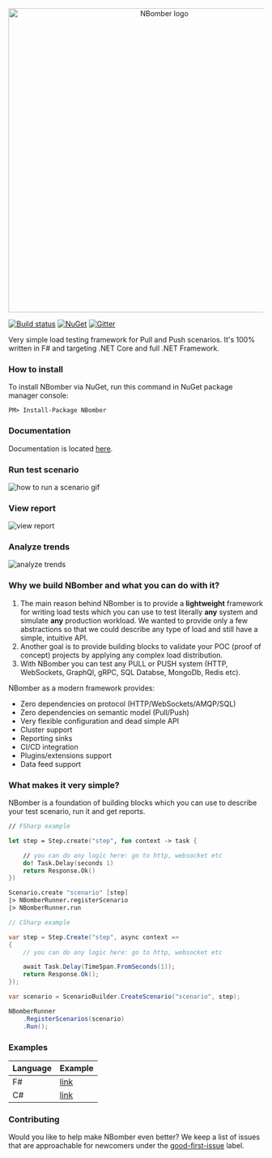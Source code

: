 <p align="center">
  <img src="https://github.com/PragmaticFlow/NBomber/blob/master/assets/nbomber_logo.png" alt="NBomber logo" width="600px">
</p>

[![Build status](https://ci.appveyor.com/api/projects/status/uf934ofyo2esiyos?svg=true)](https://ci.appveyor.com/project/PragmaticFlowOrg/nbomber)
[![NuGet](https://img.shields.io/nuget/v/nbomber.svg)](https://www.nuget.org/packages/nbomber/)
[![Gitter](https://badges.gitter.im/nbomber/community.svg)](https://gitter.im/nbomber/community?utm_source=badge&utm_medium=badge&utm_campaign=pr-badge)

Very simple load testing framework for Pull and Push scenarios. It's 100% written in F# and targeting .NET Core and full .NET Framework.

### How to install
To install NBomber via NuGet, run this command in NuGet package manager console:
```code
PM> Install-Package NBomber
```

### Documentation
Documentation is located [here](https://nbomber.com/docs/).

### Run test scenario
![how to run a scenario gif](https://raw.githubusercontent.com/PragmaticFlow/NBomber/dev/assets/nbomber_run.gif)

### View report
![view report](https://raw.githubusercontent.com/PragmaticFlow/NBomber/dev/assets/nbomber_report.jpg)

### Analyze trends
![analyze trends](https://github.com/PragmaticFlow/NBomber/blob/dev/assets/influx_trends.png)

### Why we build NBomber and what you can do with it?

1. The main reason behind NBomber is to provide a **lightweight** framework for writing load tests which you can use to test literally **any** system and simulate **any** production workload. We wanted to provide only a few abstractions so that we could describe any type of load and still have a simple, intuitive API. 
2. Another goal is to provide building blocks to validate your POC (proof of concept) projects by applying any complex load distribution.  
3. With NBomber you can test any PULL or PUSH system (HTTP, WebSockets, GraphQl, gRPC, SQL Databse, MongoDb, Redis etc). 

NBomber as a modern framework provides:
- Zero dependencies on protocol (HTTP/WebSockets/AMQP/SQL) 
- Zero dependencies on semantic model (Pull/Push)
- Very flexible configuration and dead simple API
- Cluster support
- Reporting sinks
- CI/CD integration
- Plugins/extensions support
- Data feed support

### What makes it very simple?
NBomber is a foundation of building blocks which you can use to describe your test scenario, run it and get reports.

```fsharp
// FSharp example

let step = Step.create("step", fun context -> task {

    // you can do any logic here: go to http, websocket etc
    do! Task.Delay(seconds 1)
    return Response.Ok()
})

Scenario.create "scenario" [step]
|> NBomberRunner.registerScenario
|> NBomberRunner.run
```

```csharp
// CSharp example

var step = Step.Create("step", async context =>
{
    // you can do any logic here: go to http, websocket etc

    await Task.Delay(TimeSpan.FromSeconds(1));
    return Response.Ok();
});

var scenario = ScenarioBuilder.CreateScenario("scenario", step);

NBomberRunner
    .RegisterScenarios(scenario)
    .Run();
```

### Examples
|Language|Example|
|--|--|
| F# | [link](https://github.com/PragmaticFlow/NBomber/tree/dev/examples/FSharp) |
| C# | [link](https://github.com/PragmaticFlow/NBomber/tree/dev/examples/CSharp) |

### Contributing
Would you like to help make NBomber even better? We keep a list of issues that are approachable for newcomers under the [good-first-issue](https://github.com/PragmaticFlow/NBomber/issues?q=is%3Aopen+is%3Aissue+label%3A%22good+first+issue%22) label.
